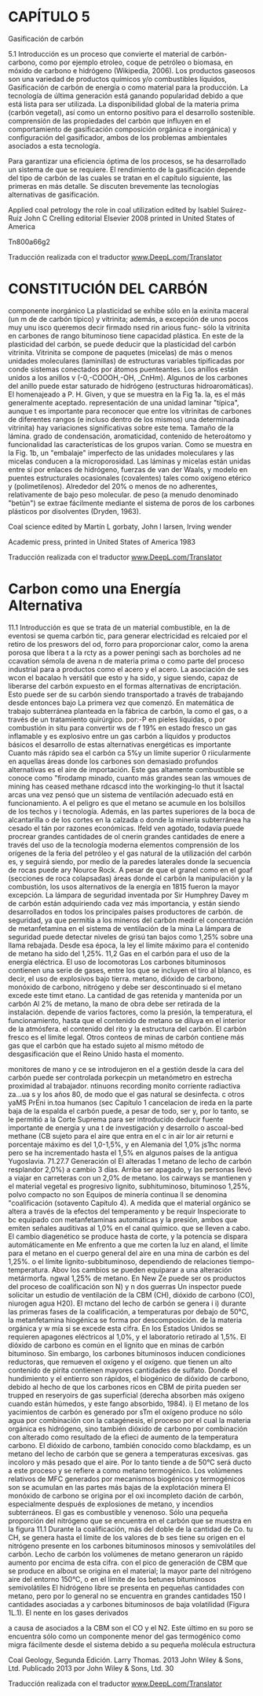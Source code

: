 # CAPÍTULO 5


Gasificación de carbón

5.1 Introducción
es un proceso que convierte el material de carbón-carbono, como por ejemplo
etroleo, coque de petróleo o biomasa, en móxido de carbono
e hidrógeno (Wikipedia, 2006). Los productos gaseosos son una variedad de productos químicos y/o combustibles líquidos, Gasificación de carbón
de energía o como material para la producción.
La tecnología de última generación está ganando popularidad debido a que está lista para ser utilizada.
La disponibilidad global de la materia prima (carbón vegetal), así como un entorno positivo para el desarrollo sostenible.
comprensión de las propiedades del carbón que influyen en el comportamiento de gasificación
composición orgánica e inorgánica) y configuración del gasificador, ambos
de los problemas ambientales asociados a esta tecnología.

 Para garantizar una eficiencia óptima de los procesos, se ha desarrollado un sistema de
que se requiere. El rendimiento de la gasificación depende del tipo de carbón
de las cuales se tratan en el capítulo siguiente, las primeras en más
detalle. Se discuten brevemente las tecnologías alternativas de gasificación.

Applied coal petrology the role in coal utilization edited by Isablel Suárez-Ruiz John C Crelling editorial Elsevier 2008 printed in United States of America

Tn800a66g2

Traducción realizada con el traductor www.DeepL.com/Translator


# CONSTITUCIÓN DEL CARBÓN


componente inorgánico
La plasticidad se exhibe sólo en la exinita maceral (un m de de carbón típico) y vitrinita;
 además, a excepción de unos pocos muy unu isco queremos decir firmado nsed rin arious func-
sólo la vitrinita en carbones de rango bituminoso tiene capacidad plástica. En este
de la plasticidad del carbón, se puede deducir que la plasticidad del carbón
vitrinita. Vitrinita se compone de paquetes (micelas) de más o menos
unidades moleculares (laminillas) de estructuras variables tipificadas por conde
sistemas conectados por átomos puenteantes. Los anillos están unidos a los anillos v
(-0,-COOOH,-OH, _CnHm). Algunos de los carbones del anillo
puede estar saturado de hidrógeno (estructuras hidroaromáticas). El
homenajeado a P. H. Given, y que se muestra en la Fig 1a. la, es el más generalmente aceptado.
representación de una unidad laminar "típica", aunque t es importante para
reconocer que entre los vitrinitas de carbones de diferentes rangos (e incluso dentro de los mismos)
una determinada vitrinita) hay variaciones significativas sobre este tema. Tamaño de la lámina.
grado de condensación, aromaticidad, contenido de heteroátomo y funcionalidad
las características de los grupos varían. Como se muestra en la Fig. 1b, un "embalaje" imperfecto de
las unidades moleculares y las micelas conducen a la microporosidad. Las láminas y
micelas están unidas entre sí por enlaces de hidrógeno, fuerzas de van der Waals, y
modelo en
puentes estructurales ocasionales (covalentes) tales como oxígeno etérico y
(polimetilenos). Alrededor del 20% o menos de no adherentes, relativamente de bajo peso molecular.
de peso (a menudo denominado "betún") se extrae fácilmente mediante
el sistema de poros de los carbones plásticos por disolventes (Dryden, 1963).

Coal science edited by Martín L gorbaty, John l larsen, Irving wender

Academic press, printed in United States of America 1983

Traducción realizada con el traductor www.DeepL.com/Translator

# Carbon como una Energía Alternativa


11.1 Introducción
es que se trata de un material combustible, en la
de eventosi se quema carbón
tic, para generar electricidad
es relcaied por el retiro de los preswors del od, forro
para proporcionar calor, como la arena porosa que libera t a la
rcty as a power peningi sach as borcholes ad ne ccavation
sémola de avena
n de materia prima o como parte del proceso industrial para
a
productos como el acero y el acero.
La asociación de ses wcon el bacalao h
versátil que esto y ha sido, y sigue siendo, capaz de liberarse del carbón expuesto en el
formas alternativas de encriptación. Esto puede ser de su carbón siendo transportado a través de
trabajando desde entonces bajo
La primera vez que comenzó. En matemática de trabajo subterránea
planteada en la fábrica de carbón, la
como el gas, o a través de un tratamiento quirúrgico.
por:-P en pieles líquidas, o por combustión in situ para convertir
ws de
f 19% en estado fresco
un gas inflamable y es explosivo entre un gas
carbón a líquidos y productos básicos
el desarrollo de estas alternativas energéticas es importante Cuanto más rápido sea el carbón
ca 5%y un límite superior 0
riicularmente en aquellas áreas donde los carbones son demasiado profundos
alternativas es el aire de importación. Este gas altamente combustible se conoce como "firodamp
minado, cuanto más grandes sean las wmoues de
mining has ceased methane rdcascd into the workinging-lo thut it İsactal
arcas una vez pensó que un sistema de ventilación adecuado está en funcionamiento. A
el peligro es que el metano se acumule en los bolsillos de los techos y
i tecnología. Además, en las partes superiores de la boca de alcantarilla o de los cortes en la calzada
o donde la minería subterránea ha cesado el tán
por razones económicas. Ifeld
ven
agotado, todavía puede procrear grandes cantidades de ol cnerin
grandes cantidades de enere
a través del uso de la tecnología moderna
elementos
comprensión de los orígenes de la feria del petróleo y el gas natural
de la utilización del carbón es, y seguirá siendo, por medio de la
paredes laterales donde la secuencia de rocas puede
ary Nource Rock. A pesar de que el granel como en el goaf (secciones de roca colapsadas) áreas donde el carbón
la manipulación y la combustión, los usos alternativos de la energía en 1815 fueron la mayor excepción.
La lámpara de seguridad inventada por Sir Humphrey Davey
m de carbón están adquiriendo cada vez más importancia, y están siendo
desarrollados en todos los principales países productores de carbón.
de seguridad, ya que permitía a los mineros del carbón medir el
concentración de metanfetamina en el sistema de ventilación de la mina
La lámpara de seguridad puede detectar niveles de grisú tan bajos como
1,25% sobre una llama rebajada. Desde esa época, la ley
el límite máximo para el contenido de metano ha sido del 1,25%.
11,2 Gas en el carbón
para el uso de la energía eléctrica. El uso de locomotoras
Los carbones bituminosos contienen una serie de gases, entre los que se incluyen el tiro al blanco, es decir, el uso de explosivos bajo tierra.
metano, dióxido de carbono, monóxido de carbono, nitrógeno y debe ser descontinuado si el metano excede este timıt
etano. La cantidad de gas retenida y mantenida por un carbón Al 2% de metano, la mano de obra debe ser retirada de la instalación.
depende de varios factores, como la presión, la temperatura, el funcionamiento, hasta que el contenido de metano se diluya en el interior de la atmósfera.
el contenido del rito y la estructura del carbón. El carbón fresco es el límite legal. Otros conteos de minas de carbón
contiene más gas que el carbón que ha estado sujeto al mismo método de desgasificación que el Reino Unido hasta el momento.

monitores de mano y ce
se introdujeron en el
a gestión desde la cara del carbón puede ser controlada porkecpin
un metanómetro en estrecha proximidad al trabajador.
ntinuons recording monito
corriente radiactiva za...ua
s y los años 80, de modo que el gas natural se desinfecta.
c otros yaMS PrEni in.toa
humanos (sec Capítulo 1
cancelacion de ireda en la parte baja de la espalda
el carbón puede, a pesar de todo, ser
y, por lo tanto, se le permitió a la Corte Suprema
para ser introducido
deducir
fuente importante de energía y una
t de investigación y desarrollo
o ascoal-bed methane (CB
sujeto
para el aire que entra en el
c in air lor air returni
e porcentaje máximo
es del 1,0-1,5%, y en Alemania del 1,0% įs1hc norma
pero se ha incrementado hasta el 1,5% en algunos países de la antigua Yugoslavia.
71.27.7 Generación ol
El
alteradas
1 metano de lecho de carbón
resplandor
2,0%) a cambio 3 días. Arriba
ser apagado, y las personas
llevó a viajar en carreteras con un 2,0% de metano.
los cairways se mantienen
y
el material vegetal es progresivo
lignito, subhituminoso, bituminoso
1,25%, polvo compacto
no son
Equipos de minería continua
ll
se denomina "coalificación (sotavento
Capítulo 4). A medida que el material orgánico se altera a través de la
efectos del temperamento
y be requir
Inspeciorate to bc equipado con metanfetaminas automáticas
y la presión, ambos
que emiten señales auditivas al 1,0% en el canal químico.
que se lleven a cabo. El cambio diagenético se produce hasta
de corte, y la potencia se dispara automáticamente en
Me enfrento a que me corten la luz en
aland, el límite para el metano
en el cuerpo general del aire en una mina de carbón es del 1,25%.
o el límite lignito-subbituminoso, dependiendo de
relaciones tiempo-temperatura. Abov
los cambios se pueden equiparar a una alteración metármorfa.
ngwal
1,25% de metano. En New Ze
puede ser
os productos del proceso de coalificación son
N) y
n dos guerras
Un inspector puede solicitar un estudio de ventilación de la CBM (CH), dióxido de carbono (CO), niurogen
agua H20). El mctano del lecho de carbón se genera i
i) durante las primeras fases de la coalificación, a temperaturas
por debajo de 50°C, la metanfetamina hiogénica se forma por descomposición.
de la materia orgánica y w
mía si se excede esta cifra. En los Estados Unidos
se requieren apagones eléctricos al 1,0%, y el laboratorio
retirado al 1,5%.
El dióxido de carbono es común en el lignito que
en minas de carbón bituminoso. Sin embargo, los carbones bituminosos inducen condiciones reductoras, que remueven el oxígeno y el oxígeno.
que tienen un alto contenido de pirita contienen mayores cantidades de sulfato. Donde el hundimiento y el entierro son rápidos, el biogénico
de dióxido de carbono, debido al hecho de que los carbones ricos en CBM de pirita pueden ser trupped en reseryoirs de gas superficial (derecha
absorben más oxígeno cuando están húmedos, y este fango absorbido, 1984). i) El metano de los yacimientos de carbón es generado por sTm
el oxígeno produce no sólo agua por combinación con la catagénesis, el proceso por el cual la materia orgánica es
hidrógeno, sino también dióxido de carbono por combinación con alterado como resultado de la efieci de aumento de la temperatura
carbono. El dióxido de carbono, también conocido como blackdamp, es un metano del lecho de carbón que se genera a temperaturas excesivas.
gas incoloro y más pesado que el aire. Por lo tanto tiende a de 50°C será ducto a este proceso y se refiere a
como metano termogénico. Los volúmenes relativos de MFC
generados por mecanismos biogénicos y termogénicos son
se acumulan en las partes más bajas de la explotación minera
El monóxido de carbono se origina por el oxi incompleto
dación de carbón, especialmente después de explosiones de metano, y
incendios subterráneos. El gas es combustible y venenoso.
Sólo una pequeña proporción del nitrógeno que se encuentra en el carbón
que se muestra en la figura 11.1
Durante la coalificación, más del doble de la cantidad de Co.
tu
CH, se genera hasta el límite de los valores de b
ses tiene su origen en el nitrógeno presente en los carbones bituminosos minosos y semivolátiles del carbón. Lecho de carbón
los volúmenes de metano generaron un rápido aumento por encima de esta cifra.
con el pico de generación de CBM que se produce en albout
se origina en el
material; la mayor parte del nitrógeno
aire del entorno
150°C, o en el límite de los betunes bituminosos semivolátiles
El hidrógeno libre se presenta en pequeñas cantidades con
metano, pero por lo general no se encuentra en grandes cantidades
150
l cantidades asociadas a
y carbones bituminosos de baja volatilidad (Figura 1L.1). El
nente en los gases derivados

a causa de
asociados a la CBM son el CO y el N2. Este último
en su poro se encuentra sólo como un componente menor del gas termogénico como
migra fácilmente desde el sistema debido a su pequeña molécula
estructura

Coal Geology, Segunda Edición. Larry Thomas.
2013 John Wiley & Sons, Ltd. Publicado 2013 por John Wiley & Sons, Ltd.
30

Traducción realizada con el traductor www.DeepL.com/Translator



